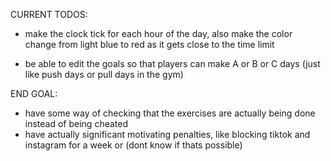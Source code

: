 CURRENT TODOS:

- make the clock tick for each hour of the day, also make the color change from light blue to red as it gets close to the time limit

- be able to edit the goals so that players can make A or B or C days (just like push days or pull days in the gym)

END GOAL:

- have some way of checking that the exercises are actually being done instead of being cheated
- have actually significant motivating penalties, like blocking tiktok and instagram for a week or (dont know if thats possible)
